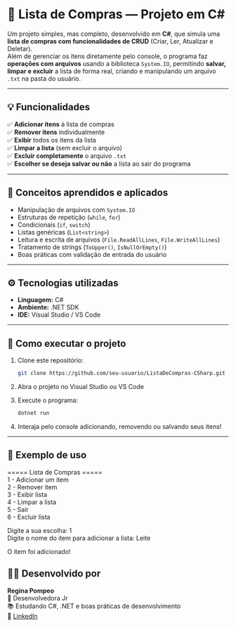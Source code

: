 # 🛒 Lista de Compras — Projeto em C#

Um projeto simples, mas completo, desenvolvido em **C#**, que simula uma **lista de compras com funcionalidades de CRUD** (Criar, Ler, Atualizar e Deletar).  
Além de gerenciar os itens diretamente pelo console, o programa faz **operações com arquivos** usando a biblioteca `System.IO`, permitindo **salvar, limpar e excluir** a lista de forma real, criando e manipulando um arquivo `.txt` na pasta do usuário.

---

## 💡 Funcionalidades

✅ **Adicionar itens** à lista de compras  
✅ **Remover itens** individualmente  
✅ **Exibir** todos os itens da lista  
✅ **Limpar a lista** (sem excluir o arquivo)  
✅ **Excluir completamente** o arquivo `.txt`  
✅ **Escolher se deseja salvar ou não** a lista ao sair do programa  

---

## 🧠 Conceitos aprendidos e aplicados

- Manipulação de arquivos com `System.IO`
- Estruturas de repetição (`while`, `for`)
- Condicionais (`if`, `switch`)
- Listas genéricas (`List<string>`)
- Leitura e escrita de arquivos (`File.ReadAllLines`, `File.WriteAllLines`)
- Tratamento de strings (`ToUpper()`, `IsNullOrEmpty()`)
- Boas práticas com validação de entrada do usuário

---

## ⚙️ Tecnologias utilizadas

- **Linguagem:** C#  
- **Ambiente:** .NET SDK  
- **IDE:** Visual Studio / VS Code  

---

## 🚀 Como executar o projeto

1. Clone este repositório:
   ```bash
   git clone https://github.com/seu-usuario/ListaDeCompras-CSharp.git

2. Abra o projeto no Visual Studio ou VS Code

3. Execute o programa:
   ```bash
   dotnet run

4. Interaja pelo console adicionando, removendo ou salvando seus itens!

---

## 🧾 Exemplo de uso

===== Lista de Compras =====  
1 - Adicionar um item  
2 - Remover item  
3 - Exibir lista  
4 - Limpar a lista  
5 - Sair    
6 - Excluir lista  

Digite a sua escolha: 1  
Digite o nome do item para adicionar a lista: Leite  

O item foi adicionado!    

## 🧑‍💻 Desenvolvido por

**Regina Pompeo**  
💼 Desenvolvedora Jr  
📚 Estudando C#, .NET e boas práticas de desenvolvimento  
🔗 [LinkedIn](https://www.linkedin.com/in/regina-pompeo/)




   
